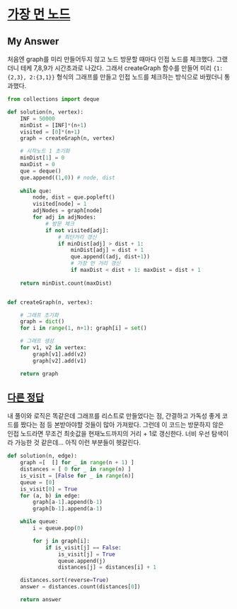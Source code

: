 # [가장 먼 노드](https://programmers.co.kr/learn/courses/30/lessons/49189)

## My Answer
처음엔 graph를 미리 만들어두지 않고 노드 방문할 때마다 인접 노드를 체크했다.
그랬더니 테케 7,8,9가 시간초과로 나갔다.
그래서 createGraph 함수를 만들어 미리 
`{1:{2,3}, 2:{3,1}}` 형식의 그래프를 만들고 인접 노드를 체크하는 방식으로 바꿨더니 통과했다.
```python
from collections import deque

def solution(n, vertex):
    INF = 50000
    minDist = [INF]*(n+1)
    visited = [0]*(n+1)
    graph = createGraph(n, vertex)

    # 시작노드 1 초기화
    minDist[1] = 0
    maxDist = 0
    que = deque()
    que.append((1,0)) # node, dist
    
    while que:
        node, dist = que.popleft()
        visited[node] = 1
        adjNodes = graph[node]
        for adj in adjNodes:
            # 방문 체크
            if not visited[adj]:
                # 최단거리 갱신
                if minDist[adj] > dist + 1:
                    minDist[adj] = dist + 1
                    que.append((adj, dist+1))
                    # 가장 먼 거리 갱신
                    if maxDist < dist + 1: maxDist = dist + 1
    
    return minDist.count(maxDist)


def createGraph(n, vertex):

    # 그래프 초기화
    graph = dict()
    for i in range(1, n+1): graph[i] = set()

    # 그래프 생성
    for v1, v2 in vertex:
        graph[v1].add(v2)
        graph[v2].add(v1)

    return graph
```

## [다른 정답](https://programmers.co.kr/learn/courses/30/lessons/49189/solution_groups?language=python3)
내 풀이와 로직은 똑같은데 그래프를 리스트로 만들었다는 점, 간결하고 가독성 좋게 코드를 짰다는 점 등 본받아야할 것들이 많아 가져왔다.
그런데 이 코드는 방문하지 않은 인접 노드라면 무조건 최솟값을 현재노드까지의 거리 + 1로 갱신한다. 너비 우선 탐색이라 가능한 것 같은데... 아직 이런 부분들이 헷갈린다.
```python
def solution(n, edge):
    graph =[  [] for _ in range(n + 1) ]
    distances = [ 0 for _ in range(n) ]
    is_visit = [False for _ in range(n)]
    queue = [0]
    is_visit[0] = True
    for (a, b) in edge:
        graph[a-1].append(b-1)
        graph[b-1].append(a-1)

    while queue:
        i = queue.pop(0)

        for j in graph[i]:
            if is_visit[j] == False:
                is_visit[j] = True
                queue.append(j)
                distances[j] = distances[i] + 1

    distances.sort(reverse=True)
    answer = distances.count(distances[0])

    return answer
```